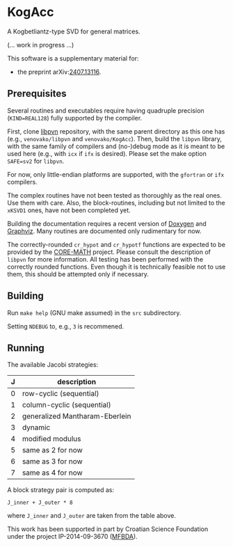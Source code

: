 # KogAcc
A Kogbetliantz-type SVD for general matrices.

(... work in progress ...)

This software is a supplementary material for:
- the preprint arXiv:[2407.13116](https://arxiv.org/abs/2407.13116 "Arithmetical enhancements of the Kogbetliantz method for the SVD of order two").

## Prerequisites

Several routines and executables require having quadruple precision (`KIND=REAL128`) fully supported by the compiler.

First, clone [libpvn](https://github.com/venovako/libpvn) repository, with the same parent directory as this one has (e.g., `venovako/libpvn` and `venovako/KogAcc`).
Then, build the `libpvn` library, with the same family of compilers and (no-)debug mode as it is meant to be used here (e.g., with `icx` if `ifx` is desired).
Please set the make option `SAFE=sv2` for `libpvn`.

For now, only little-endian platforms are supported, with the `gfortran` or `ifx` compilers.

The complex routines have not been tested as thoroughly as the real ones.
Use them with care.
Also, the block-routines, including but not limited to the `xKSVD1` ones, have not been completed yet.

Building the documentation requires a recent version of [Doxygen](https://doxygen.nl) and [Graphviz](https://graphviz.org).
Many routines are documented only rudimentary for now.

The correctly-rounded `cr_hypot` and `cr_hypotf` functions are expected to be provided by the [CORE-MATH](https://core-math.gitlabpages.inria.fr) project.
Please consult the description of `libpvn` for more information.
All testing has been performed with the correctly rounded functions.
Even though it is technically feasible not to use them, this should be attempted only if necessary.

## Building

Run `make help` (GNU make assumed) in the `src` subdirectory.

Setting `NDEBUG` to, e.g., `3` is recommened.

## Running

The available Jacobi strategies:

| J |                    description |
| - | ------------------------------ |
| 0 |        row-cyclic (sequential) |
| 1 |     column-cyclic (sequential) |
| 2 | generalized Mantharam-Eberlein |
| 3 |                        dynamic |
| 4 |               modified modulus |
| 5 |              same as 2 for now |
| 6 |              same as 3 for now |
| 7 |              same as 4 for now |

A block strategy pair is computed as:
```Fortran
J_inner + J_outer * 8
```
where `J_inner` and `J_outer` are taken from the table above.

This work has been supported in part by Croatian Science Foundation under the project IP-2014-09-3670 ([MFBDA](https://web.math.pmf.unizg.hr/mfbda/)).
